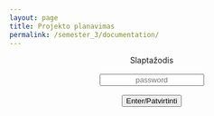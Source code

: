```yaml
---
layout: page
title: Projekto planavimas
permalink: /semester_3/documentation/
---
```


<body>
<style>
    
.button {
  transition-duration: 0.4s;
  display: inline-block;
  padding: 10px 15px;
  cursor: pointer;
  text-align: center;
  text-decoration: none;
  outline: none;
  color: #fff;
  background-color: grey;
  border: none;
  border-radius: 15px;
  box-shadow: 0 9px #999;
}

.button:hover {
  background-color: #1C2833; /* Green */
  color: white;
}
</style>
<div id="loginbox" style="text-align:center" >
        Slaptažodis<br />
        <input style="margin: 16px; text-align: center;" id="password" type="password" placeholder="password" /> <br />
        <p id="wrongPassword" style="display: none;color: red;font-weight: bold;">*Netinkamas slaptažodis</p>
        <button class="button" id="loginbutton" type="button">Enter/Patvirtinti</button>
	</div>

<script type="text/javascript" src="https://code.jquery.com/jquery-1.12.0.min.js"></script>

<script src="https://cdnjs.cloudflare.com/ajax/libs/jsSHA/2.0.2/sha.js"></script>

<script type="text/javascript">
"use strict";

function loadPage(pwd) {

    var hashM = new jsSHA("SHA-512","TEXT", {numRounds: 1});
    hashM.update(pwd);
    var hash = hashM.getHash("HEX");
    var url= hash + "";
    var originUrl="";

    $.ajax({
        url : url,
        dataType : "html",
        success : function(data) {

            window.location= url;

        },
        error : function(xhr, ajaxOptions, thrownError) {

            alert("Netinkamas slaptažodis; Incorect password;");
            window.location=originUrl;
            parent.location.hash= hash;
            $("#password").attr("placeholder","wrong password");
            $("#password").val("");
        }
    });
}


$("#loginbutton").on("click", function() {
    loadPage($("#password").val());
});
$("#password").keypress(function(e) {
    if (e.which == 13) {

        loadPage($("#password").val());
    }
});
$("#password").focus();

</script>
</body>